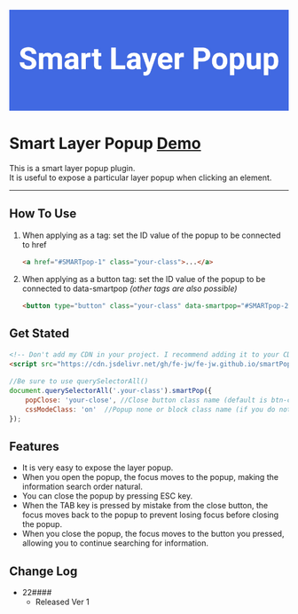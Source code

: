![Smart Layer Popup](/img/SP_logo.jpg)

# **Smart Layer Popup [Demo](https://fe-jw.github.io/smartPop)**

This is a smart layer popup plugin.  
It is useful to expose a particular layer popup when clicking an element.

---

## **How To Use**

1. When applying as a tag: set the ID value of the popup to be connected to href
	```html
	<a href="#SMARTpop-1" class="your-class">...</a>
	```

2. When applying as a button tag: set the ID value of the popup to be connected to data-smartpop _(other tags are also possible)_
	```html
	<button type="button" class="your-class" data-smartpop="#SMARTpop-2">...</button>
	```

## **Get Stated**

```html
<!-- Don't add my CDN in your project. I recommend adding it to your CDN -->
<script src="https://cdn.jsdelivr.net/gh/fe-jw/fe-jw.github.io/smartPop/smartPop.js"></script>
```

```javascript
//Be sure to use querySelectorAll()
document.querySelectorAll('.your-class').smartPop({
	popClose: 'your-close',	//Close button class name (default is btn-close)
	cssModeClass: 'on'	//Popup none or block class name (if you do not write down the option, handle none/block with style property)
});
```

## **Features**
* It is very easy to expose the layer popup.
* When you open the popup, the focus moves to the popup, making the information search order natural.
* You can close the popup by pressing ESC key.
* When the TAB key is pressed by mistake from the close button, the focus moves back to the popup to prevent losing focus before closing the popup.
* When you close the popup, the focus moves to the button you pressed, allowing you to continue searching for information.

## **Change Log**
* 22####
	* Released Ver 1